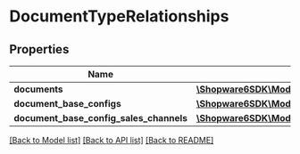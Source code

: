 # DocumentTypeRelationships

## Properties
Name | Type | Description | Notes
------------ | ------------- | ------------- | -------------
**documents** | [**\Shopware6SDK\Model\DocumentTypeRelationshipsDocuments**](DocumentTypeRelationshipsDocuments.md) |  | [optional] 
**document_base_configs** | [**\Shopware6SDK\Model\DocumentTypeRelationshipsDocumentBaseConfigs**](DocumentTypeRelationshipsDocumentBaseConfigs.md) |  | [optional] 
**document_base_config_sales_channels** | [**\Shopware6SDK\Model\DocumentTypeRelationshipsDocumentBaseConfigSalesChannels**](DocumentTypeRelationshipsDocumentBaseConfigSalesChannels.md) |  | [optional] 

[[Back to Model list]](../../README.md#documentation-for-models) [[Back to API list]](../../README.md#documentation-for-api-endpoints) [[Back to README]](../../README.md)


